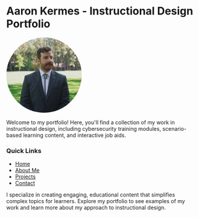 # Aaron Kermes - Instructional Design Portfolio

 <img src="profile_picture.jpeg" alt="Aaron Kermes" width="200" style="border-radius: 50%;">

Welcome to my portfolio! Here, you'll find a collection of my work in instructional design, including cybersecurity training modules, scenario-based learning content, and interactive job aids.

### Quick Links
- [Home](https://akermes.github.io/)
- [About Me](https://akermes.github.io/about.html)
- [Projects](https://akermes.github.io/projects.html)
- [Contact](https://akermes.github.io/contact.html)

I specialize in creating engaging, educational content that simplifies complex topics for learners. Explore my portfolio to see examples of my work and learn more about my approach to instructional design.
